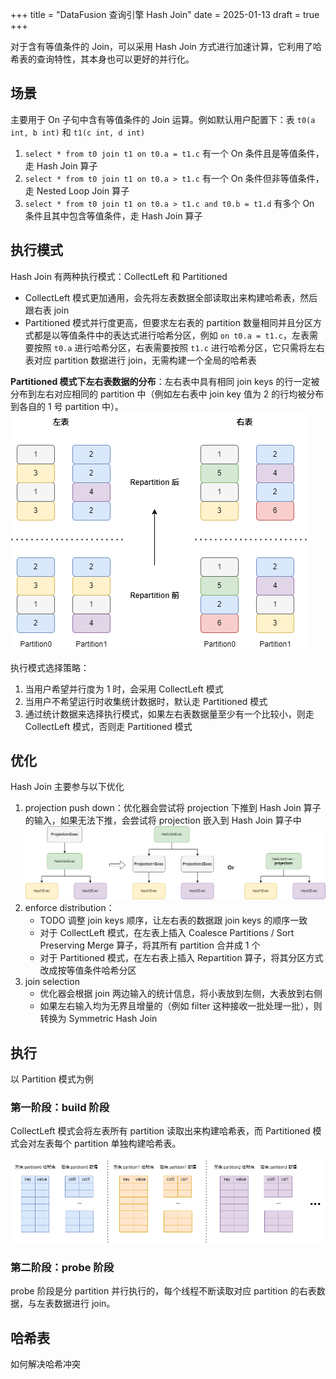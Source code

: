 +++
title = "DataFusion 查询引擎 Hash Join"
date = 2025-01-13
draft = true
+++

对于含有等值条件的 Join，可以采用 Hash Join 方式进行加速计算，它利用了哈希表的查询特性，其本身也可以更好的并行化。

## 场景
主要用于 On 子句中含有等值条件的 Join 运算。例如默认用户配置下：表 `t0(a int, b int)` 和 `t1(c int, d int)`
1. `select * from t0 join t1 on t0.a = t1.c` 有一个 On 条件且是等值条件，走 Hash Join 算子
2. `select * from t0 join t1 on t0.a > t1.c` 有一个 On 条件但非等值条件，走 Nested Loop Join 算子
3. `select * from t0 join t1 on t0.a > t1.c and t0.b = t1.d` 有多个 On 条件且其中包含等值条件，走 Hash Join 算子

## 执行模式
Hash Join 有两种执行模式：CollectLeft 和 Partitioned
- CollectLeft 模式更加通用，会先将左表数据全部读取出来构建哈希表，然后跟右表 join
- Partitioned 模式并行度更高，但要求左右表的 partition 数量相同并且分区方式都是以等值条件中的表达式进行哈希分区，例如 `on t0.a = t1.c`，左表需要按照 `t0.a` 进行哈希分区，右表需要按照 `t1.c` 进行哈希分区，它只需将左右表对应 partition 数据进行 join，无需构建一个全局的哈希表

**Partitioned 模式下左右表数据的分布**：左右表中具有相同 join keys 的行一定被分布到左右对应相同的 partition 中（例如左右表中 join key 值为 2 的行均被分布到各自的 1 号 partition 中）。
![](./datafusion-hash-join-data-distribution.drawio.png)

执行模式选择策略：
1. 当用户希望并行度为 1 时，会采用 CollectLeft 模式
2. 当用户不希望运行时收集统计数据时，默认走 Partitioned 模式
3. 通过统计数据来选择执行模式，如果左右表数据量至少有一个比较小，则走 CollectLeft 模式，否则走 Partitioned 模式

## 优化
Hash Join 主要参与以下优化
1. projection push down：优化器会尝试将 projection 下推到 Hash Join 算子的输入，如果无法下推，会尝试将 projection 嵌入到 Hash Join 算子中
    ![](./datafusion-projection-pushdown-for-hash-join.drawio.png)
2. enforce distribution：
    - TODO 调整 join keys 顺序，让左右表的数据跟 join keys 的顺序一致
    - 对于 CollectLeft 模式，在左表上插入 Coalesce Partitions / Sort Preserving Merge 算子，将其所有 partition 合并成 1 个
    - 对于 Partitioned 模式，在左右表上插入 Repartition 算子，将其分区方式改成按等值条件哈希分区
3. join selection
    - 优化器会根据 join 两边输入的统计信息，将小表放到左侧，大表放到右侧
    - 如果左右输入均为无界且增量的（例如 filter 这种接收一批处理一批），则转换为 Symmetric Hash Join

## 执行

以 Partition 模式为例

### 第一阶段：build 阶段

CollectLeft 模式会将左表所有 partition 读取出来构建哈希表，而 Partitioned 模式会对左表每个 partition 单独构建哈希表。

![](./datafusion-hash-join-partitioned-stream.drawio.png)

### 第二阶段：probe 阶段

probe 阶段是分 partition 并行执行的，每个线程不断读取对应 partition 的右表数据，与左表数据进行 join。

## 哈希表


如何解决哈希冲突